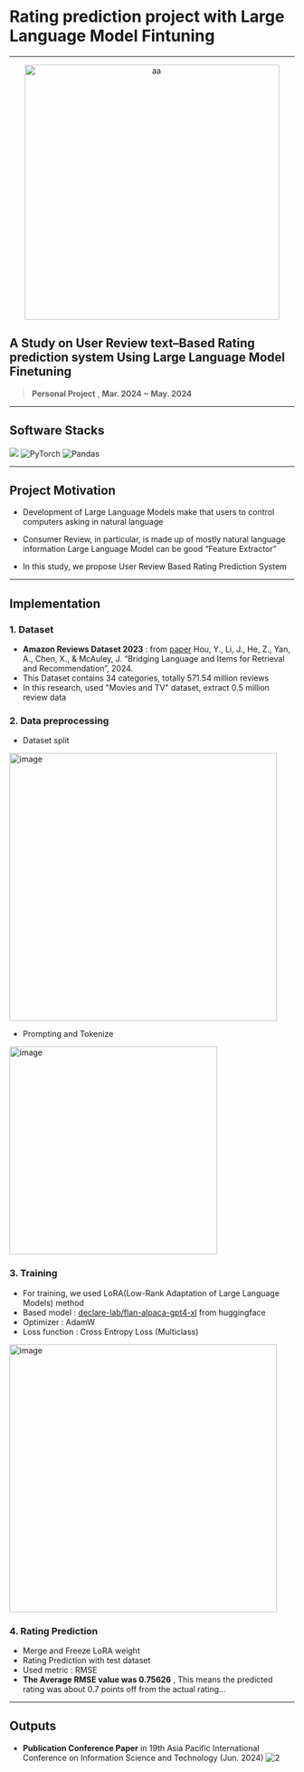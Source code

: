 
# Rating prediction project with Large Language Model Fintuning
___

<div align="center">
  <img width="450" alt="aa" src="https://github.com/user-attachments/assets/78c5b9be-7d84-4790-a345-f1151f1fb100">
</div>


## A Study on User Review text–Based Rating prediction system Using Large Language Model Finetuning
> **Personal Project** , **Mar. 2024 ~ May. 2024**

---



## Software Stacks
![](https://img.shields.io/badge/Python-3776AB?style=for-the-badge&logo=python&logoColor=white)
![PyTorch](https://img.shields.io/badge/PyTorch-%23EE4C2C.svg?style=for-the-badge&logo=PyTorch&logoColor=white)
![Pandas](https://img.shields.io/badge/pandas-%23150458.svg?style=for-the-badge&logo=pandas&logoColor=white)




---

## Project Motivation

- Development of Large Language Models make that users to control computers asking in natural language

- Consumer Review, in particular, is made up of mostly natural language information Large Language Model can be good “Feature Extractor”

- In this study, we propose User Review Based Rating Prediction System


---

## Implementation

### 1. Dataset
- **Amazon Reviews Dataset 2023** : from [paper](https://arxiv.org/abs/2403.03952) Hou, Y., Li, J., He, Z., Yan, A., Chen, X., & McAuley, J. “Bridging Language and Items for Retrieval and Recommendation”, 2024.
- This Dataset contains 34 categories, totally 571.54 million reviews
- In this research, used "Movies and TV" dataset, extract 0.5 million review data

### 2. Data preprocessing

- Dataset split
<img width="473" alt="image" src="https://github.com/user-attachments/assets/2f6839f3-a156-4867-b6b6-e4dda0857e98">

- Prompting and Tokenize
<img width="367" alt="image" src="https://github.com/user-attachments/assets/a3fb8036-9b1d-45b6-9612-85882ff19b8b">

### 3. Training

- For training, we used LoRA(Low-Rank Adaptation of Large Language Models) method
- Based model : [declare-lab/flan-alpaca-gpt4-xl](https://huggingface.co/declare-lab/flan-alpaca-gpt4-xl) from huggingface
- Optimizer : AdamW
- Loss function : Cross Entropy Loss (Multiclass)
<img width="473" alt="image" src="https://github.com/user-attachments/assets/efc8da38-63b4-488e-9db1-42f917c1e29c">

### 4. Rating Prediction
 - Merge and Freeze LoRA weight
 - Rating Prediction with test dataset
 - Used metric : RMSE
 - **The Average RMSE value was 0.75626** , This means the predicted rating was about 0.7 points off from the actual rating...

---

## Outputs

- **Publication Conference Paper** in 19th Asia Pacific International Conference on Information Science and Technology (Jun. 2024)
![2](https://github.com/user-attachments/assets/d4e73dcf-bd21-443f-bfbb-595162e91914)
